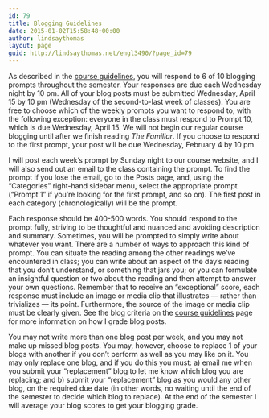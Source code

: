 ```yaml
---
id: 79
title: Blogging Guidelines
date: 2015-01-02T15:58:48+00:00
author: lindsaythomas
layout: page
guid: http://lindsaythomas.net/engl3490/?page_id=79
---
```

As described in the <a title="Guidelines" href="http://lindsaythomas.net/engl3490/guidelines/" target="_blank">course guidelines</a>, you will respond to 6 of 10 blogging prompts throughout the semester. Your responses are due each Wednesday night by 10 pm. All of your blog posts must be submitted Wednesday, April 15 by 10 pm (Wednesday of the second-to-last week of classes). You are free to choose which of the weekly prompts you want to respond to, with the following exception: everyone in the class must respond to Prompt 10, which is due Wednesday, April 15. We will not begin our regular course blogging until after we finish reading _The Familiar_. If you choose to respond to the first prompt, your post will be due Wednesday, February 4 by 10 pm.

I will post each week&#8217;s prompt by Sunday night to our course website, and I will also send out an email to the class containing the prompt. To find the prompt if you lose the email, go to the Posts page, and, using the &#8220;Categories&#8221; right-hand sidebar menu, select the appropriate prompt (&#8220;Prompt 1&#8221; if you&#8217;re looking for the first prompt, and so on). The first post in each category (chronologically) will be the prompt.

Each response should be 400-500 words. You should respond to the prompt fully, striving to be thoughtful and nuanced and avoiding description and summary. Sometimes, you will be prompted to simply write about whatever you want. There are a number of ways to approach this kind of prompt. You can situate the reading among the other readings we’ve encountered in class; you can write about an aspect of the day’s reading that you don’t understand, or something that jars you; or you can formulate an insightful question or two about the reading and then attempt to answer your own questions. Remember that to receive an “exceptional” score, each response must include an image or media clip that illustrates &#8212; rather than trivializes &#8212; its point. Furthermore, the source of the image or media clip must be clearly given. See the blog criteria on the <a title="Guidelines" href="http://lindsaythomas.net/engl3490/guidelines/" target="_blank">course guidelines</a> page for more information on how I grade blog posts.

You may not write more than one blog post per week, and you may not make up missed blog posts. You may, however, choose to replace 1 of your blogs with another if you don&#8217;t perform as well as you may like on it. You may only replace one blog, and if you do this you must: a) email me when you submit your &#8220;replacement&#8221; blog to let me know which blog you are replacing; and b) submit your &#8220;replacement&#8221; blog as you would any other blog, on the required due date (in other words, no waiting until the end of the semester to decide which blog to replace). At the end of the semester I will average your blog scores to get your blogging grade.
